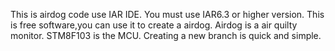 This is airdog code use IAR IDE.
You must use IAR6.3 or higher version.
This is free software,you can use it to create a airdog.
Airdog is a air quilty monitor.
STM8F103 is the MCU.
Creating a new branch is quick and simple.
